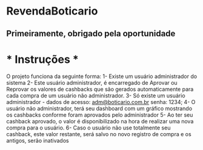 # RevendaBoticario

## Primeiramente, obrigado pela oportunidade

# * Instruções *

O projeto funciona da seguinte forma:
 1- Existe um usuário administrador do sistema
 2- Este usuário administrador, é encarregado de Aprovar ou Reprovar os valores de cashbacks que são gerados automaticamente para cada compra de um usuário não administrador.
 3- Só existe um usuário administrador - dados de acesso: adm@boticario.com.br senha: 1234;
 4- O usuário não administrador, terá seu dashboard com um gráfico mostrando os cashbacks conforme foram aprovados pelo administrador
 5- Ao ter seu cashback aprovado, o valor é disponibilizado na hora de realizar uma nova compra para o usuário.
 6- Caso o usuário não use totalmente seu cashback, este valor restante, será salvo no novo registro de compra e os antigos, serão inativados
